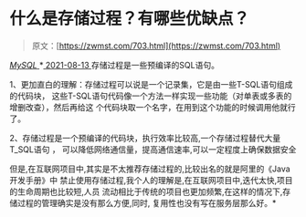 <!--yml
category: 未分类
date: 0001-01-01 00:00:00
--->

# 什么是存储过程？有哪些优缺点？

> 原文：[https://zwmst.com/703.html](https://zwmst.com/703.html)

   [ *MySQL* ](https://zwmst.com/mysql)*[ <time datetime="2021-08-14T07:56:36+08:00"> 2021-08-13 </time> ](https://zwmst.com/703.html)  存储过程是一些预编译的SQL语句。

1、更加直白的理解：存储过程可以说是一个记录集，它是由一些T-SQL语句组成的代码块， 这些T-SQL语句代码像一个方法一样实现一些功能（对单表或多表的增删改查），然后再给这 个代码块取一个名字，在用到这个功能的时候调用他就行了。

2、存储过程是一个预编译的代码块，执行效率比较高,一个存储过程替代大量T_SQL语句 ， 可以降低网络通信量，提高通信速率,可以一定程度上确保数据安全

但是,在互联网项目中,其实是不太推荐存储过程的,比较出名的就是阿里的《Java开发手册》中 禁止使用存储过程,我个人的理解是,在互联网项目中,迭代太快,项目的生命周期也比较短,人员 流动相比于传统的项目也更加频繁,在这样的情况下,存储过程的管理确实是没有那么方便,同时, 复用性也没有写在服务层那么好。*